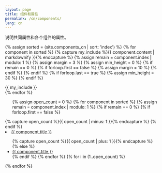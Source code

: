 ```yaml
---
layout: page
title: 组件和属性
permalink: /cn/components/
lang: cn
---
```

说明共同属性和各个组件的属性。

{% assign sorted = (site.components_cn | sort: 'index') %}
{% for component in sorted %}
  {% capture my_include %}{{ component.content | markdownify }}{% endcapture %}
  {% assign remain = component.index | modulo: 1 %}
  {% assign margin = 3 %}
  {% assign min_height = 0 %}
  {% if remain == 0 %}
    {% if forloop.first == false %}
      {% assign margin = 10 %}
    {% endif %}
  {% endif %}
  {% if forloop.last == true %}
    {% assign min_height = 30 %}
  {% endif %}
  <div style="margin-top:{{ margin }}rem; min-height:{{ min_height }}rem;">
  {{ my_include }}
  </div>
{% endfor %}



<div id="affix">
  <ul>
    {% assign open_count = 0 %}
    {% for component in sorted %}
      {% assign remain = component.index | modulo: 1 %}
      {% if remain == 0 %}
        {% if forloop.first == false %}
          </ul>
          {% capture open_count %}{{ open_count | minus: 1 }}{% endcapture %}
        {% endif %}
        <li class="collapsible">
          <a href="#{{ component.slug }}">{{ component.title }}</a>
        </li>
        <ul>
        {% capture open_count %}{{ open_count | plus: 1 }}{% endcapture %}
      {% else %}
        <li>
          <a href="#{{ component.slug }}">{{ component.title }}</a>
        </li>
      {% endif %}
    {% endfor %}
    {% for i in (1..open_count) %}
      </ul>
    {% endfor %}
  </ul>
</div>
